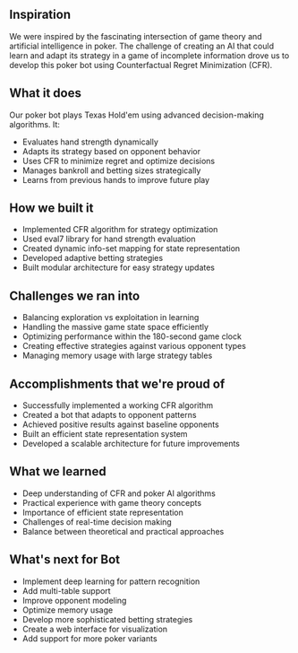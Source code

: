 ## Inspiration
We were inspired by the fascinating intersection of game theory and artificial intelligence in poker. The challenge of creating an AI that could learn and adapt its strategy in a game of incomplete information drove us to develop this poker bot using Counterfactual Regret Minimization (CFR).

## What it does
Our poker bot plays Texas Hold'em using advanced decision-making algorithms. It:

- Evaluates hand strength dynamically
- Adapts its strategy based on opponent behavior
- Uses CFR to minimize regret and optimize decisions
- Manages bankroll and betting sizes strategically
- Learns from previous hands to improve future play
## How we built it
- Implemented CFR algorithm for strategy optimization
- Used eval7 library for hand strength evaluation
- Created dynamic info-set mapping for state representation
- Developed adaptive betting strategies
- Built modular architecture for easy strategy updates
## Challenges we ran into
- Balancing exploration vs exploitation in learning
- Handling the massive game state space efficiently
- Optimizing performance within the 180-second game clock
- Creating effective strategies against various opponent types
- Managing memory usage with large strategy tables
## Accomplishments that we're proud of
- Successfully implemented a working CFR algorithm
- Created a bot that adapts to opponent patterns
- Achieved positive results against baseline opponents
- Built an efficient state representation system
- Developed a scalable architecture for future improvements
## What we learned
- Deep understanding of CFR and poker AI algorithms
- Practical experience with game theory concepts
- Importance of efficient state representation
- Challenges of real-time decision making
- Balance between theoretical and practical approaches
## What's next for Bot
- Implement deep learning for pattern recognition
- Add multi-table support
- Improve opponent modeling
- Optimize memory usage
- Develop more sophisticated betting strategies
- Create a web interface for visualization
- Add support for more poker variants
